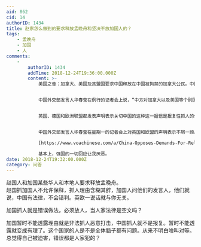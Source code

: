 ```yaml
---
aid: 862
cid: 14
authorID: 1434
title: 赵家怎么做到的要求释放孟晚舟和坚决不放加国人的？
tags:
    - 孟晚舟
    - 加国
    - 人
comments:
    -
        authorID: 1434
        addTime: 2018-12-24T19:36:00.000Z
        content: >-
            美国之音：加拿大、美国及其盟国要求中国释放在中国被拘禁的加拿大公民。中国政府星期一（12月24日）回绝了这一要求。


            中国外交部发言人华春莹在例行的记者会上说，“中方对加拿大以及美国等个别国家发表的相关言论表示强烈不满和坚决反对。”


            英国、德国和欧洲联盟都发表声明表示关切中国的这种这一据信是报复性抓人的做法。


            中国外交部发言人华春莹在星期一的记者会上对英国和欧盟的声明表示不屑一顾。她表示，有关国家似乎是“对不同的国家的公民有不同的标准”，“这件事和英国、欧盟有什么关系？”  

            [https://www.voachinese.com/a/China-Opposes-Demands-For-Release-Of-Detained-Canadians-20181224/4713724.html](https://www.voachinese.com/a/China-Opposes-Demands-For-Release-Of-Detained-Canadians-20181224/4713724.html)  

            基本上，强国的一切回应让我厌恶。
date: 2018-12-24T19:32:00.000Z
category: 问答
---
```


赵国人和加国某些华人和本地人要求释放孟晚舟。  
赵国抓加国人不允许保释，抓人理由含糊其辞，加国人问他们的发言人，他们就说，中国有法律，不会错判。英欧一说话就与你无关。

加国抓人就是错误做法，必须放人，当人家法律是空文吗？

加国暂时不能透露理由就是非法抓人恶意打击，中国抓人就不是报复。暂时不能透露就变成有理了。这个国家的人是不是全体脑子都有问题。从来不明白啥叫对等。总觉得自己被迫害，错误都是人家犯的？
